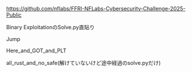 https://github.com/nflabs/FFRI-NFLabs-Cybersecurity-Challenge-2025-Public

Binary ExploitationのSolve.py直貼り

Jump

Here_and_GOT_and_PLT

all_rust_and_no_safe(解けていないけど途中経過のsolve.pyだけ)
